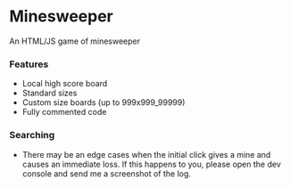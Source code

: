 # Minesweeper
An HTML/JS game of minesweeper


### Features
- Local high score board
- Standard sizes
- Custom size boards (up to 999x999_99999)
- Fully commented code


### Searching
- There may be an edge cases when the initial click gives a mine and causes an immediate loss. If this happens to you, please open the dev console and send me a screenshot of the log.